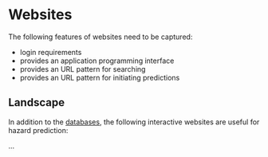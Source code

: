 # Websites

The following features of websites need to be captured:

* login requirements
* provides an application programming interface
* provides an URL pattern for searching
* provides an URL pattern for initiating predictions

## Landscape

In addition to the [databases](data.md), the following interactive websites
are useful for hazard prediction:

...


